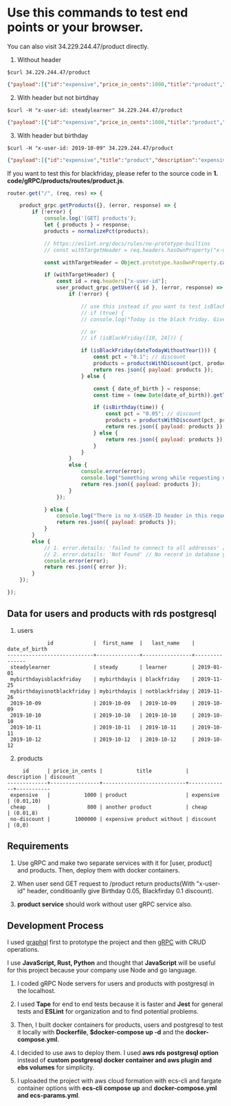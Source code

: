 # Use this commands to test end points or your browser.

You can also visit 34.229.244.47/product directly.

1. Without header

```console
$curl 34.229.244.47/product
```

```json
{"payload":[{"id":"expensive","price_in_cents":1000,"title":"product","description":"expensive","discount":{"pct":"0.01","value_in_cents":10}},{"id":"cheap","price_in_cents":800,"title":"another product","description":"cheap","discount":{"pct":"0.01","value_in_cents":8}},{"id":"no-discount","price_in_cents":1000000,"title":"expensive product without","description":"discount","discount":{"pct":"0","value_in_cents":0}}]}
```

2. With header but not birtdhay

```console
$curl -H "x-user-id: steadylearner" 34.229.244.47/product
```

```json
{"payload":[{"id":"expensive","price_in_cents":1000,"title":"product","description":"expensive","discount":{"pct":"0.01","value_in_cents":10}},{"id":"cheap","price_in_cents":800,"title":"another product","description":"cheap","discount":{"pct":"0.01","value_in_cents":8}},{"id":"no-discount","price_in_cents":1000000,"title":"expensive product without","description":"discount","discount":{"pct":"0","value_in_cents":0}}]}
```

3. With header but birthday

```console
$curl -H "x-user-id: 2019-10-09" 34.229.244.47/product
```

```json
{"payload":[{"id":"expensive","title":"product","description":"expensive","discount":{"pct":"0.05","value_in_cents":50},"price_in_cents":1000},{"id":"cheap","title":"another product","description":"cheap","discount":{"pct":"0.05","value_in_cents":40},"price_in_cents":800},{"id":"no-discount","title":"expensive product without","description":"discount","discount":{"pct":"0.05","value_in_cents":50000},"price_in_cents":1000000}]}
```

If you want to test this for blackfriday, please refer to the source code in **1. code/gRPC/products/routes/product.js**.

```js
router.get("/", (req, res) => {

	product_grpc.getProducts({}, (error, response) => {
		if (!error) {
			console.log('[GET] products');
			let { products } = response;
			products = normalizePct(products);

			// https://eslint.org/docs/rules/no-prototype-builtins
			// const withTargetHeader = req.headers.hasOwnProperty("x-user-id");

			const withTargetHeader = Object.prototype.hasOwnProperty.call(req.headers, "x-user-id");

			if (withTargetHeader) {
				const id = req.headers["x-user-id"];
				user_product_grpc.getUser({ id }, (error, response) => {
					if (!error) {

						// use this instead if you want to test isBlackFriday
						// if (true) {
						// console.log("Today is the black friday. Give 10% discount anyway.");

						// or
						// if (isBlackFriday([10, 24])) {

						if (isBlackFriday(dateTodayWithoutYear())) {
							const pct = "0.1"; // discount
							products = productsWithDiscount(pct, products);
							return res.json({ payload: products });
						} else {

							const { date_of_birth } = response;
							const time = (new Date(date_of_birth)).getTime();

							if (isBirthday(time)) {
								const pct = "0.05"; // discount
								products = productsWithDiscount(pct, products);
								return res.json({ payload: products });
							} else {
								return res.json({ payload: products });
							}
						}
					}
					else {
						console.error(error);
						console.log("Something wrong while requesting user data.");
						return res.json({ payload: products });
					}
				});

			} else {
				console.log("There is no X-USER-ID header in this request.");
				return res.json({ payload: products });
			}
		}
		else {
			// 1. error.details: 'failed to connect to all addresses' // server fail
			// 2. error.datails: 'Not Found' // No record in database yet
			console.error(error);
			return res.json({ error });
		}
	});

});
``` 

## Data for users and products with rds postgresql

1. users

```console
             id             |  first_name  |   last_name    | date_of_birth 
----------------------------+--------------+----------------+---------------
 steadylearner              | steady       | learner        | 2019-01-01
 mybirthdayisblackfriday    | mybirthdayis | blackfriday    | 2019-11-25
 mybirthdayisnotblackfriday | mybirthdayis | notblackfriday | 2019-11-26
 2019-10-09                 | 2019-10-09   | 2019-10-09     | 2019-10-09
 2019-10-10                 | 2019-10-10   | 2019-10-10     | 2019-10-10
 2019-10-11                 | 2019-10-11   | 2019-10-11     | 2019-10-11
 2019-10-12                 | 2019-10-12   | 2019-10-12     | 2019-10-12
```

2. products

```console
     id      | price_in_cents |           title           | description | discount
-------------+----------------+---------------------------+-------------+-----------
 expensive   |           1000 | product                   | expensive   | (0.01,10)
 cheap       |            800 | another product           | cheap       | (0.01,8)
 no-discount |        1000000 | expensive product without | discount    | (0,0)
```

## Requirements

1. Use gRPC and make two separate services with it for [user, product] and products. Then, deploy them with docker containers.

2. When user send GET request to /product return products(With "x-user-id" header, conditioanlly give Birthday 0.05, Blackfirday 0.1 discount).

3. **product service** should work without user gRPC service also.

## Development Process

I used [graphql](https://github.com/steadylearner/Graphql-Express-Postgresql) first to prototype the project and then [gRPC](https://github.com/steadylearner/gRPC-Express-Postgresql) with CRUD operations.

I use **JavaScript, Rust, Python** and thought that **JavaScript** will be useful for this project because your company use Node and go language.

1. I coded gRPC Node servers for users and products with postgresql in the localhost.

2. I used **Tape** for end to end tests because it is faster and **Jest** for general tests and **ESLint** for organization and to find potential problems.

3. Then, I built docker containers for products, users and postgresql to test it locally with **Dockerfile**, **$docker-compose up -d** and the **docker-compose.yml**.

4. I decided to use aws to deploy them. I used **aws rds postgresql option** instead of **custom postgresql docker container and aws plugin and ebs volumes** for simplicity.

5. I uploaded the project with aws cloud formation with ecs-cli and fargate container options with **ecs-cli compose up** and **docker-compose.yml and ecs-params.yml**.
